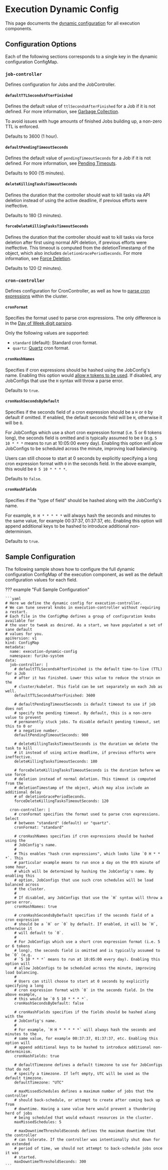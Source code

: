 # Execution Dynamic Config

This page documents the [dynamic configuration](../overview.md#dynamic-configuration) for all execution components.

## Configuration Options

Each of the following sections corresponds to a single key in the dynamic configuration ConfigMap.

### `job-controller`

Defines configuration for Jobs and the JobController.

#### `defaultTTLSecondsAfterFinished`

Defines the default value of `ttlSecondsAfterFinished` for a Job if it is not defined. For more information, see [Garbage Collection](../../../guide/execution/job/garbage-collection.md).

To avoid issues with huge amounts of finished Jobs building up, a non-zero TTL is enforced.

Defaults to 3600 (1 hour).

#### `defaultPendingTimeoutSeconds`

Defines the default value of `pendingTimeoutSeconds` for a Job if it is not defined. For more information, see [Pending Timeouts](../../../guide/execution/job/timeout-retries.md#pendingtimeoutseconds).

Defaults to 900 (15 minutes).

#### `deleteKillingTasksTimeoutSeconds`

Defines the duration that the controller should wait to kill tasks via API deletion instead of using the active deadline, if previous efforts were ineffective.

Defaults to 180 (3 minutes).

#### `forceDeleteKillingTasksTimeoutSeconds`

Defines the duration that the controller should wait to kill tasks via force deletion after first using normal API deletion, if previous efforts were ineffective. This timeout is computed from the deletionTimestamp of the object, which also includes `deletionGracePeriodSeconds`. For more information, see [Force Deletion](../../../guide/execution/job/force-deletion.md).

Defaults to 120 (2 minutes).

### `cron-controller`

Defines configuration for CronController, as well as how to [parse cron expressions](../../../guide/execution/jobconfig/cron-syntax.md) within the cluster.

#### `cronFormat`

Specifies the format used to parse cron expressions. The only difference is in the [Day of Week digit parsing](../../../guide/execution/jobconfig/cron-syntax.md#day-of-week).

Only the following values are supported:

- `standard` (default): Standard cron format.
- `quartz`: [Quartz](http://www.quartz-scheduler.org/documentation/quartz-2.3.0/tutorials/crontrigger.html) cron format.

#### `cronHashNames`

Specifies if cron expressions should be hashed using the JobConfig's name. Enabling this option would [allow `H` tokens to be used](../../../guide/execution/jobconfig/cron-syntax.md#hash-based-load-balancing). If disabled, any JobConfigs that use the `H` syntax will throw a parse error.

Defaults to `true`.

#### `cronHashSecondsByDefault`

Specifies if the seconds field of a cron expression should be a `H` or `0` by default if omitted. If enabled, the default seconds field will be `H`, otherwise it will be `0`.

For JobConfigs which use a short cron expression format (i.e. 5 or 6 tokens long), the seconds field is omitted and is typically assumed to be `0` (e.g. `5 10 * * *` means to run at 10:05:00 every day). Enabling this option will allow JobConfigs to be scheduled across the minute, improving load balancing.

Users can still choose to start at 0 seconds by explicitly specifying a long cron expression format with `0` in the seconds field. In the above example, this would be `0 5 10 * * * *`.

Defaults to `false`.

#### `cronHashFields`

Specifies if the "type of field" should be hashed along with the JobConfig's name.

For example, `H H * * * * *` will always hash the seconds and minutes to the same value, for example 00:37:37, 01:37:37, etc. Enabling this option will append additional keys to be hashed to introduce additional non-determinism.

Defaults to `true`.

## Sample Configuration

The following sample shows how to configure the full dynamic configuration ConfigMap of the execution component, as well as the default configuration values for each field.

<!-- prettier-ignore -->
??? example "Full Sample Configuration"

    ```yaml
    # Here we define the dynamic config for execution-controller.
    # We can tune several knobs in execution-controller without requiring a restart.
    # Each file in the ConfigMap defines a group of configuration knobs available for
    # the user to tweak as desired. As a start, we have populated a set of sane default
    # values for you.
    apiVersion: v1
    kind: ConfigMap
    metadata:
      name: execution-dynamic-config
      namespace: furiko-system
    data:
      job-controller: |
        # defaultTTLSecondsAfterFinished is the default time-to-live (TTL) for a Job
        # after it has finished. Lower this value to reduce the strain on the
        # cluster/kubelet. This field can be set separately on each Job as well.
        defaultTTLSecondsAfterFinished: 3600

        # defaultPendingTimeoutSeconds is default timeout to use if job does not
        # specify the pending timeout. By default, this is a non-zero value to prevent
        # permanently stuck jobs. To disable default pending timeout, set this to 0 or
        # a negative number.
        defaultPendingTimeoutSeconds: 900

        # deleteKillingTasksTimeoutSeconds is the duration we delete the task to kill
        # it instead of using active deadline, if previous efforts were ineffective.
        deleteKillingTasksTimeoutSeconds: 180

        # forceDeleteKillingTasksTimeoutSeconds is the duration before we use force
        # deletion instead of normal deletion. This timeout is computed from the
        # deletionTimestamp of the object, which may also include an additional delay
        # of deletionGracePeriodSeconds.
        forceDeleteKillingTasksTimeoutSeconds: 120

      cron-controller: |
        # cronFormat specifies the format used to parse cron expressions. Select
        # between "standard" (default) or "quartz".
        cronFormat: "standard"

        # cronHashNames specifies if cron expressions should be hashed using the
        # JobConfig's name.
        #
        # This enables "hash cron expressions", which looks like `0 H * * *`. This
        # particular example means to run once a day on the 0th minute of some hour,
        # which will be determined by hashing the JobConfig's name. By enabling this
        # option, JobConfigs that use such cron schedules will be load balanced across
        # the cluster.
        #
        # If disabled, any JobConfigs that use the `H` syntax will throw a parse error.
        cronHashNames: true

        # cronHashSecondsByDefault specifies if the seconds field of a cron expression
        # should be a `H` or `0` by default. If enabled, it will be `H`, otherwise it
        # will default to `0`.
        #
        # For JobConfigs which use a short cron expression format (i.e. 5 or 6 tokens
        # long), the seconds field is omitted and is typically assumed to be `0` (e.g.
        # `5 10 * * *` means to run at 10:05:00 every day). Enabling this option will
        # allow JobConfigs to be scheduled across the minute, improving load balancing.
        #
        # Users can still choose to start at 0 seconds by explicitly specifying a long
        # cron expression format with `0` in the seconds field. In the above example,
        # this would be `0 5 10 * * * *`.
        cronHashSecondsByDefault: false

        # cronHashFields specifies if the fields should be hashed along with the
        # JobConfig's name.
        #
        # For example, `H H * * * * *` will always hash the seconds and minutes to the
        # same value, for example 00:37:37, 01:37:37, etc. Enabling this option will
        # append additional keys to be hashed to introduce additional non-determinism.
        cronHashFields: true

        # defaultTimezone defines a default timezone to use for JobConfigs that do not
        # specify a timezone. If left empty, UTC will be used as the default timezone.
        defaultTimezone: "UTC"

        # maxMissedSchedules defines a maximum number of jobs that the controller
        # should back-schedule, or attempt to create after coming back up from
        # downtime. Having a sane value here would prevent a thundering herd of jobs
        # being scheduled that would exhaust resources in the cluster.
        maxMissedSchedules: 5

        # maxDowntimeThresholdSeconds defines the maximum downtime that the controller
        # can tolerate. If the controller was intentionally shut down for an extended
        # period of time, we should not attempt to back-schedule jobs once it was
        # started.
        maxDowntimeThresholdSeconds: 300
    ```
